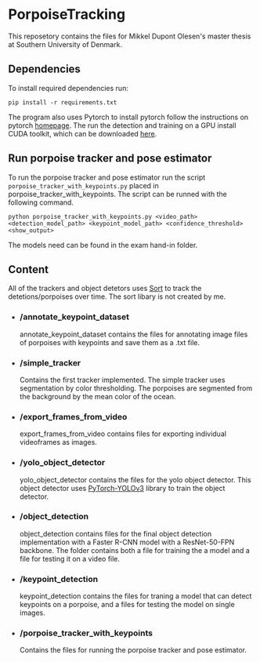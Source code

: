 # PorpoiseTracking
This reposetory contains the files for Mikkel Dupont Olesen's master thesis at Southern University of Denmark. 

## Dependencies
To install required dependencies run:
```
pip install -r requirements.txt
```
The program also uses Pytorch to install pytorch follow the instructions on pytorch [homepage](https://pytorch.org/get-started/locally/).
The run the detection and training on a GPU install CUDA toolkit, which can be downloaded [here](https://developer.nvidia.com/cuda-toolkit).

## Run porpoise tracker and pose estimator
To run the porpoise tracker and pose estimator run the script ```porpoise_tracker_with_keypoints.py``` placed in porpoise_tracker_with_keypoints. The script can be runned with the following command. 
```
python porpoise_tracker_with_keypoints.py <video_path> <detection_model_path> <keypoint_model_path> <confidence_threshold> <show_output>
```
The models need can be found in the exam hand-in folder. 


## Content
All of the trackers and object detetors uses [Sort](https://github.com/abewley/sort) to track the detetions/porpoises over time. The sort libary is not created by me. 

* ### /annotate_keypoint_dataset
    annotate_keypoint_dataset contains the files for annotating image files of porpoises with keypoints and save them as a .txt file.

* ### /simple_tracker
    Contains the first tracker implemented. The simple tracker uses segmentation by color thresholding. The porpoises are segmented from the background by the mean color of the ocean.

* ### /export_frames_from_video
    export_frames_from_video contains files for exporting individual videoframes as images.

* ### /yolo_object_detector
    yolo_object_detector contains the files for the yolo object detector. This object detector uses [PyTorch-YOLOv3](https://github.com/eriklindernoren/PyTorch-YOLOv3) library to train the object detector.

* ### /object_detection
    object_detection contains files for the final object detection implementation with a Faster R-CNN model with a ResNet-50-FPN backbone. The folder contains both a file for training the a model and a file for testing it on a video file.

* ### /keypoint_detection
    keypoint_detection contains the files for traning a model that can detect keypoints on a porpoise, and a files for testing the model on single images. 
    
* ### /porpoise_tracker_with_keypoints
    Contains the files for running the porpoise tracker and pose estimator. 
